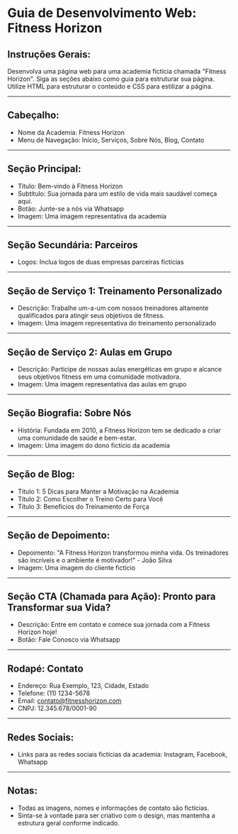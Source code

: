 # Guia de Desenvolvimento Web: Fitness Horizon

## Instruções Gerais:
Desenvolva uma página web para uma academia fictícia chamada "Fitness Horizon". Siga as seções abaixo como guia para estruturar sua página. Utilize HTML para estruturar o conteúdo e CSS para estilizar a página.

---

## Cabeçalho:
- Nome da Academia: Fitness Horizon
- Menu de Navegação: Início, Serviços, Sobre Nós, Blog, Contato

---

## Seção Principal:
- Título: Bem-vindo à Fitness Horizon
- Subtítulo: Sua jornada para um estilo de vida mais saudável começa aqui.
- Botão: Junte-se a nós via Whatsapp
- Imagem: Uma imagem representativa da academia

---

## Seção Secundária: Parceiros
- Logos: Inclua logos de duas empresas parceiras fictícias

---

## Seção de Serviço 1: Treinamento Personalizado
- Descrição: Trabalhe um-a-um com nossos treinadores altamente qualificados para atingir seus objetivos de fitness.
- Imagem: Uma imagem representativa do treinamento personalizado

---

## Seção de Serviço 2: Aulas em Grupo
- Descrição: Participe de nossas aulas energéticas em grupo e alcance seus objetivos fitness em uma comunidade motivadora.
- Imagem: Uma imagem representativa das aulas em grupo

---

## Seção Biografia: Sobre Nós
- História: Fundada em 2010, a Fitness Horizon tem se dedicado a criar uma comunidade de saúde e bem-estar.
- Imagem: Uma imagem do dono fictício da academia

---

## Seção de Blog:
- Título 1: 5 Dicas para Manter a Motivação na Academia
- Título 2: Como Escolher o Treino Certo para Você
- Título 3: Benefícios do Treinamento de Força

---

## Seção de Depoimento:
- Depoimento: "A Fitness Horizon transformou minha vida. Os treinadores são incríveis e o ambiente é motivador!" - João Silva
- Imagem: Uma imagem do cliente fictício

---

## Seção CTA (Chamada para Ação): Pronto para Transformar sua Vida?
- Descrição: Entre em contato e comece sua jornada com a Fitness Horizon hoje!
- Botão: Fale Conosco via Whatsapp

---

## Rodapé: Contato
- Endereço: Rua Exemplo, 123, Cidade, Estado
- Telefone: (11) 1234-5678
- Email: contato@fitnesshorizon.com
- CNPJ: 12.345.678/0001-90

---

## Redes Sociais:
- Links para as redes sociais fictícias da academia: Instagram, Facebook, Whatsapp

---

## Notas:
- Todas as imagens, nomes e informações de contato são fictícias.
- Sinta-se à vontade para ser criativo com o design, mas mantenha a estrutura geral conforme indicado.
